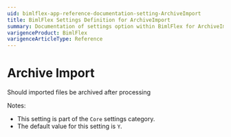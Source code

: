 ```yaml
---
uid: bimlflex-app-reference-documentation-setting-ArchiveImport
title: BimlFlex Settings Definition for ArchiveImport
summary: Documentation of settings option within BimlFlex for ArchiveImport
varigenceProduct: BimlFlex
varigenceArticleType: Reference
---
```


# Archive Import

Should imported files be archived after processing

Notes:
* This setting is part of the `Core` settings category.
 * The default value for this setting is `Y`.